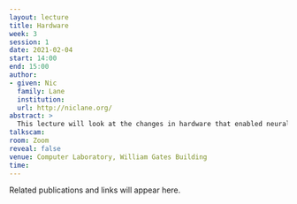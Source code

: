 ```yaml
---
layout: lecture
title: Hardware
week: 3
session: 1
date: 2021-02-04
start: 14:00
end: 15:00
author:
- given: Nic
  family: Lane
  institution: 
  url: http://niclane.org/
abstract: >
  This lecture will look at the changes in hardware that enabled neural networks to be efficient and how neural network models are deployed on hardware.
talkscam:
room: Zoom
reveal: false
venue: Computer Laboratory, William Gates Building
time:
---
```


Related publications and links will appear here.
